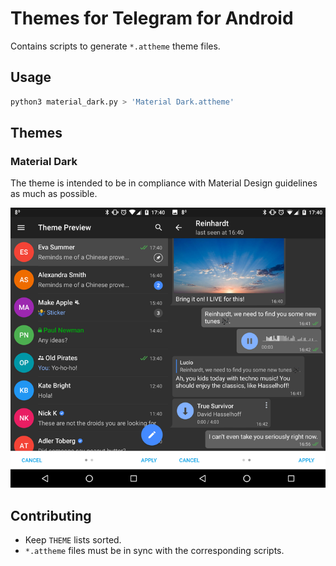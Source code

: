 # Themes for Telegram for Android

Contains scripts to generate `*.attheme` theme files.

## Usage

```sh
python3 material_dark.py > 'Material Dark.attheme'
```

## Themes

### Material Dark

The theme is intended to be in compliance with Material Design guidelines as much as possible.

![Chats](https://github.com/eigenein/att/raw/master/docs/Material%20Dark.png)

## Contributing

* Keep `THEME` lists sorted.
* `*.attheme` files must be in sync with the corresponding scripts.
